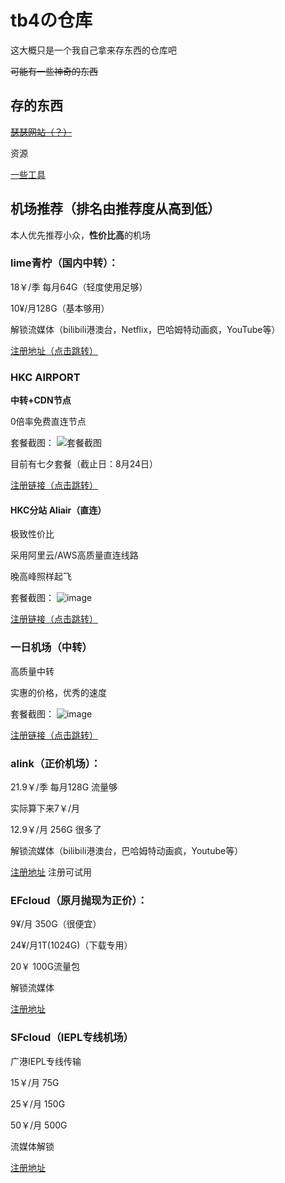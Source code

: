 # tb4の仓库
这大概只是一个我自己拿来存东西的仓库吧

~~可能有一些神奇的东西~~

## 存的东西
[~~瑟瑟网站（？）~~](https://github.com/huangcy208/funthings_fq/blob/main/por-site "诶嘿")

资源

[一些工具](https://github.com/huangcy208/funthings_fq/releases/tag/v0.1)

## 机场推荐（排名由推荐度从高到低）

本人优先推荐小众，**性价比高**的机场

### lime青柠（国内中转）：

18￥/季 每月64G（轻度使用足够）

10¥/月128G（基本够用）

解锁流媒体（bilibili港澳台，Netflix，巴哈姆特动画疯，YouTube等）

[注册地址（点击跳转）](https://limeis.best/#/register?code=Zf5K2GS9)

### HKC AIRPORT

**中转+CDN节点**

0倍率免费直连节点

套餐截图：
![套餐截图](https://github.com/therebefor/tbf/assets/83685771/178453fa-0d39-4e4a-945d-3c9720c39b9d)

目前有七夕套餐（截止日：8月24日）

[注册链接（点击跳转）](https://aliair.xyz/#/register?code=lspyqrou)

#### HKC分站 Aliair（直连）

极致性价比

采用阿里云/AWS高质量直连线路

晚高峰照样起飞

套餐截图：
![image](https://github.com/therebefor/tbf/assets/83685771/853d9f6c-d2a6-4b5b-9960-0d55e0237bbe)

[注册链接（点击跳转）](https://air.aliair.xyz/auth/register?code=2835d29810)

### 一日机场（中转）

高质量中转

实惠的价格，优秀的速度

套餐截图：
![image](https://github.com/therebefor/tbf/assets/83685771/a2e87d31-003d-4632-829c-9a5861c4e89e)

[注册链接（点击跳转）](https://1day.cc/#/register?code=JCqYXi25)

### alink（正价机场）：

21.9￥/季 每月128G 流量够

实际算下来7￥/月

12.9￥/月 256G 很多了

解锁流媒体（bilibili港澳台，巴哈姆特动画疯，Youtube等）

[注册地址](https://aln.lnaspiring.com/#/register?code=Nxa5V550)
注册可试用

### EFcloud（原月抛现为正价）：

9¥/月 350G（很便宜）

24¥/月1T(1024G)（下载专用）

20￥ 100G流量包

解锁流媒体

[注册地址](https://invite.efshop.cc#/register?code=TADkJVyo)

### SFcloud（IEPL专线机场）

广港IEPL专线传输

15￥/月  75G

25￥/月  150G

50￥/月  500G

流媒体解锁

[注册地址](https://www.sofastcloud.com/#/register?code=hvdhXj9z)

